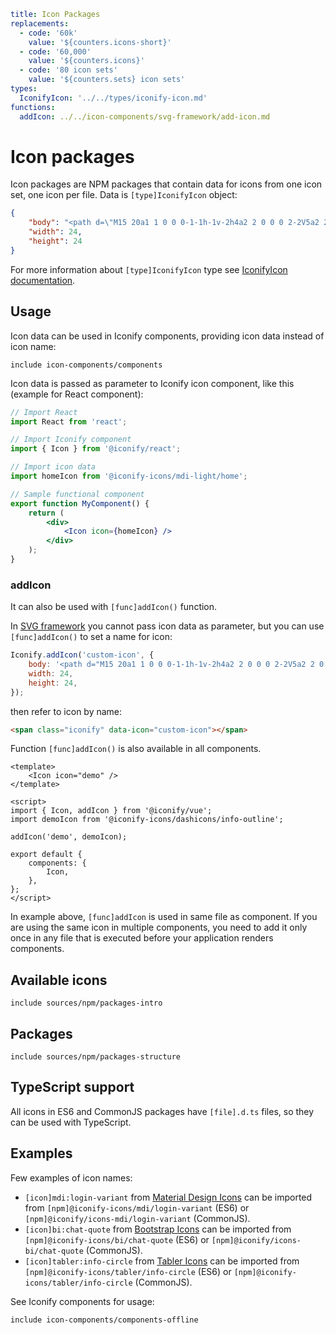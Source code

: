 ```yaml
title: Icon Packages
replacements:
  - code: '60k'
    value: '${counters.icons-short}'
  - code: '60,000'
    value: '${counters.icons}'
  - code: '80 icon sets'
    value: '${counters.sets} icon sets'
types:
  IconifyIcon: '../../types/iconify-icon.md'
functions:
  addIcon: ../../icon-components/svg-framework/add-icon.md
```

# Icon packages

Icon packages are NPM packages that contain data for icons from one icon set, one icon per file. Data is `[type]IconifyIcon` object:

```json
{
	"body": "<path d=\"M15 20a1 1 0 0 0-1-1h-1v-2h4a2 2 0 0 0 2-2V5a2 2 0 0 0-2-2H7a2 2 0 0 0-2 2v10a2 2 0 0 0 2 2h4v2h-1a1 1 0 0 0-1 1H2v2h7a1 1 0 0 0 1 1h4a1 1 0 0 0 1-1h7v-2h-7m-8-5V5h10v10H7z\" fill=\"currentColor\"/>",
	"width": 24,
	"height": 24
}
```

For more information about `[type]IconifyIcon` type see [IconifyIcon documentation](../../types/iconify-icon.md).

## Usage

Icon data can be used in Iconify components, providing icon data instead of icon name:

`include icon-components/components`

Icon data is passed as parameter to Iconify icon component, like this (example for React component):

```jsx
// Import React
import React from 'react';

// Import Iconify component
import { Icon } from '@iconify/react';

// Import icon data
import homeIcon from '@iconify-icons/mdi-light/home';

// Sample functional component
export function MyComponent() {
	return (
		<div>
			<Icon icon={homeIcon} />
		</div>
	);
}
```

### addIcon

It can also be used with `[func]addIcon()` function.

In [SVG framework](../../icon-components/svg-framework/index.md) you cannot pass icon data as parameter, but you can use `[func]addIcon()` to set a name for icon:

```js
Iconify.addIcon('custom-icon', {
	body: '<path d="M15 20a1 1 0 0 0-1-1h-1v-2h4a2 2 0 0 0 2-2V5a2 2 0 0 0-2-2H7a2 2 0 0 0-2 2v10a2 2 0 0 0 2 2h4v2h-1a1 1 0 0 0-1 1H2v2h7a1 1 0 0 0 1 1h4a1 1 0 0 0 1-1h7v-2h-7m-8-5V5h10v10H7z" fill="currentColor"/>',
	width: 24,
	height: 24,
});
```

then refer to icon by name:

```html
<span class="iconify" data-icon="custom-icon"></span>
```

Function `[func]addIcon()` is also available in all components.

```vue
<template>
	<Icon icon="demo" />
</template>

<script>
import { Icon, addIcon } from '@iconify/vue';
import demoIcon from '@iconify-icons/dashicons/info-outline';

addIcon('demo', demoIcon);

export default {
	components: {
		Icon,
	},
};
</script>
```

In example above, `[func]addIcon` is used in same file as component. If you are using the same icon in multiple components, you need to add it only once in any file that is executed before your application renders components.

## Available icons

`include sources/npm/packages-intro`

## Packages

`include sources/npm/packages-structure`

## TypeScript support

All icons in ES6 and CommonJS packages have `[file].d.ts` files, so they can be used with TypeScript.

## Examples

Few examples of icon names:

- `[icon]mdi:login-variant` from [Material Design Icons](https://iconify.design/icon-sets/mdi/) can be imported from `[npm]@iconify-icons/mdi/login-variant` (ES6) or `[npm]@iconify/icons-mdi/login-variant` (CommonJS).
- `[icon]bi:chat-quote` from [Bootstrap Icons](https://iconify.design/icon-sets/bi/) can be imported from `[npm]@iconify-icons/bi/chat-quote` (ES6) or `[npm]@iconify/icons-bi/chat-quote` (CommonJS).
- `[icon]tabler:info-circle` from [Tabler Icons](https://iconify.design/icon-sets/tabler/) can be imported from `[npm]@iconify-icons/tabler/info-circle` (ES6) or `[npm]@iconify-icons/tabler/info-circle` (CommonJS).

See Iconify components for usage:

`include icon-components/components-offline`
